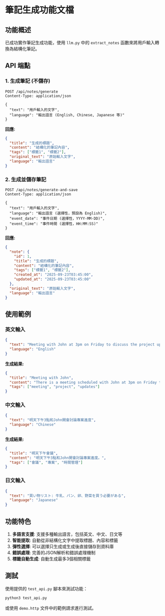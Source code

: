 # 筆記生成功能文檔

## 功能概述

已成功實作筆記生成功能，使用 `llm.py` 中的 `extract_notes` 函數來將用戶輸入轉換為結構化筆記。

## API 端點

### 1. 生成筆記 (不儲存)
```http
POST /api/notes/generate
Content-Type: application/json

{
  "text": "用戶輸入的文字",
  "language": "輸出語言 (English, Chinese, Japanese 等)"
}
```

**回應:**
```json
{
  "title": "生成的標題",
  "content": "結構化的筆記內容",
  "tags": ["標籤1", "標籤2"],
  "original_text": "原始輸入文字",
  "language": "輸出語言"
}
```

### 2. 生成並儲存筆記
```http
POST /api/notes/generate-and-save
Content-Type: application/json

{
  "text": "用戶輸入的文字",
  "language": "輸出語言 (選擇性，預設為 English)",
  "event_date": "事件日期 (選擇性，YYYY-MM-DD)",
  "event_time": "事件時間 (選擇性，HH:MM:SS)"
}
```

**回應:**
```json
{
  "note": {
    "id": 1,
    "title": "生成的標題",
    "content": "結構化的筆記內容",
    "tags": ["標籤1", "標籤2"],
    "created_at": "2025-09-23T03:45:00",
    "updated_at": "2025-09-23T03:45:00"
  },
  "original_text": "原始輸入文字",
  "language": "輸出語言"
}
```

## 使用範例

### 英文輸入
```json
{
  "text": "Meeting with John at 3pm on Friday to discuss the project updates",
  "language": "English"
}
```

**生成結果:**
```json
{
  "title": "Meeting with John",
  "content": "There is a meeting scheduled with John at 3pm on Friday to discuss the project updates.",
  "tags": ["meeting", "project", "updates"]
}
```

### 中文輸入
```json
{
  "text": "明天下午3點和John開會討論專案進度",
  "language": "Chinese"
}
```

**生成結果:**
```json
{
  "title": "明天下午會議",
  "content": "明天下午3點和John開會討論專案進度。",
  "tags": ["會議", "專案", "時間管理"]
}
```

### 日文輸入
```json
{
  "text": "買い物リスト: 牛乳、パン、卵、野菜を買う必要がある",
  "language": "Japanese"
}
```

## 功能特色

1. **多語言支援**: 支援多種輸出語言，包括英文、中文、日文等
2. **智能提取**: 自動從非結構化文字中提取標題、內容和標籤
3. **彈性選擇**: 可以選擇只生成或生成後直接儲存到資料庫
4. **錯誤處理**: 完善的JSON解析和錯誤處理機制
5. **標籤自動生成**: 自動生成最多3個相關標籤

## 測試

使用提供的 `test_api.py` 腳本來測試功能：

```bash
python3 test_api.py
```

或使用 `demo.http` 文件中的範例請求進行測試。